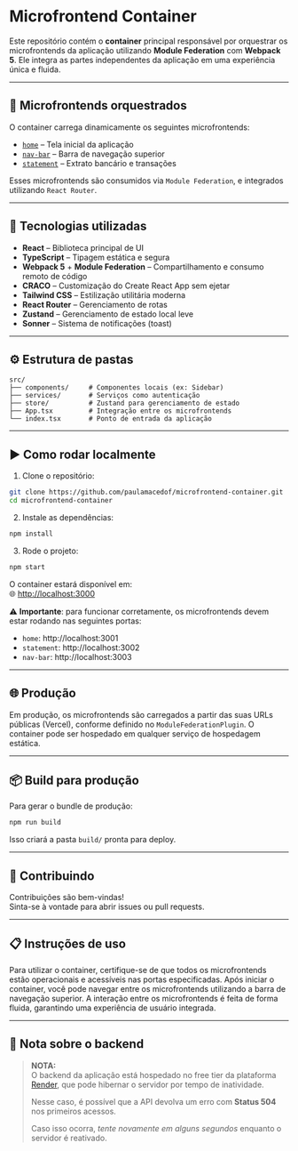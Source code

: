 # Microfrontend Container

Este repositório contém o **container** principal responsável por orquestrar os microfrontends da aplicação utilizando **Module Federation** com **Webpack 5**. Ele integra as partes independentes da aplicação em uma experiência única e fluida.

---

## 🧩 Microfrontends orquestrados

O container carrega dinamicamente os seguintes microfrontends:

- [`home`](https://home-vert-five.vercel.app) – Tela inicial da aplicação
- [`nav-bar`](https://nav-bar-gamma-green.vercel.app) – Barra de navegação superior
- [`statement`](https://statement-pink.vercel.app) – Extrato bancário e transações

Esses microfrontends são consumidos via `Module Federation`, e integrados utilizando `React Router`.

---

## 🚀 Tecnologias utilizadas

- **React** – Biblioteca principal de UI
- **TypeScript** – Tipagem estática e segura
- **Webpack 5** + **Module Federation** – Compartilhamento e consumo remoto de código
- **CRACO** – Customização do Create React App sem ejetar
- **Tailwind CSS** – Estilização utilitária moderna
- **React Router** – Gerenciamento de rotas
- **Zustand** – Gerenciamento de estado local leve
- **Sonner** – Sistema de notificações (toast)

---

## ⚙️ Estrutura de pastas

```
src/
├── components/     # Componentes locais (ex: Sidebar)
├── services/       # Serviços como autenticação
├── store/          # Zustand para gerenciamento de estado
├── App.tsx         # Integração entre os microfrontends
└── index.tsx       # Ponto de entrada da aplicação
```

---

## ▶️ Como rodar localmente

1. Clone o repositório:

```bash
git clone https://github.com/paulamacedof/microfrontend-container.git
cd microfrontend-container
```

2. Instale as dependências:

```bash
npm install
```

3. Rode o projeto:

```bash
npm start
```

O container estará disponível em:  
🌐 [http://localhost:3000](http://localhost:3000)

⚠️ **Importante**: para funcionar corretamente, os microfrontends devem estar rodando nas seguintes portas:

- `home`: http://localhost:3001
- `statement`: http://localhost:3002
- `nav-bar`: http://localhost:3003

---

## 🌐 Produção

Em produção, os microfrontends são carregados a partir das suas URLs públicas (Vercel), conforme definido no `ModuleFederationPlugin`. O container pode ser hospedado em qualquer serviço de hospedagem estática.

---

## 📦 Build para produção

Para gerar o bundle de produção:

```bash
npm run build
```

Isso criará a pasta `build/` pronta para deploy.

---

## 🤝 Contribuindo

Contribuições são bem-vindas!  
Sinta-se à vontade para abrir issues ou pull requests.

---

## 📋 Instruções de uso

Para utilizar o container, certifique-se de que todos os microfrontends estão operacionais e acessíveis nas portas especificadas. Após iniciar o container, você pode navegar entre os microfrontends utilizando a barra de navegação superior. A interação entre os microfrontends é feita de forma fluida, garantindo uma experiência de usuário integrada.

---

## 🔔 Nota sobre o backend

> **NOTA:**  
> O backend da aplicação está hospedado no free tier da plataforma [Render](https://render.com), que pode hibernar o servidor por tempo de inatividade.
>
> Nesse caso, é possível que a API devolva um erro com **Status 504** nos primeiros acessos.
>
> Caso isso ocorra, _tente novamente em alguns segundos_ enquanto o servidor é reativado.
